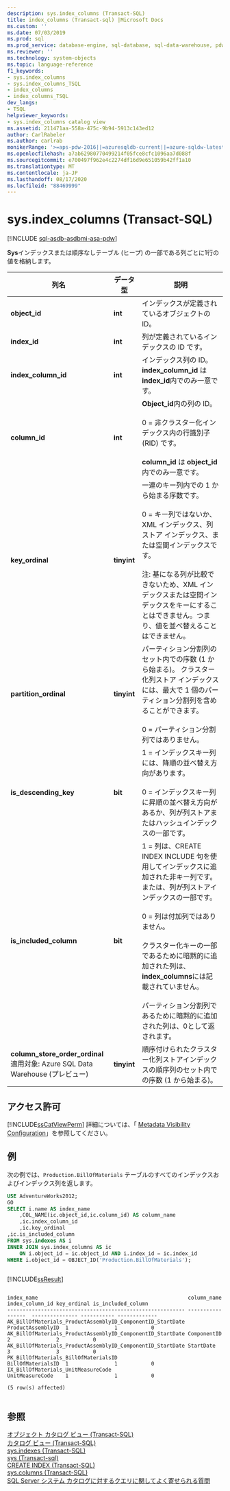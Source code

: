 ```yaml
---
description: sys.index_columns (Transact-SQL)
title: index_columns (Transact-sql) |Microsoft Docs
ms.custom: ''
ms.date: 07/03/2019
ms.prod: sql
ms.prod_service: database-engine, sql-database, sql-data-warehouse, pdw
ms.reviewer: ''
ms.technology: system-objects
ms.topic: language-reference
f1_keywords:
- sys.index_columns
- sys.index_columns_TSQL
- index_columns
- index_columns_TSQL
dev_langs:
- TSQL
helpviewer_keywords:
- sys.index_columns catalog view
ms.assetid: 211471aa-558a-475c-9b94-5913c143ed12
author: CarlRabeler
ms.author: carlrab
monikerRange: '>=aps-pdw-2016||=azuresqldb-current||=azure-sqldw-latest||>=sql-server-2016||=sqlallproducts-allversions||>=sql-server-linux-2017||=azuresqldb-mi-current'
ms.openlocfilehash: a7ab62980770499214f05fce8cfc1096aa7d088f
ms.sourcegitcommit: e700497f962e4c2274df16d9e651059b42ff1a10
ms.translationtype: MT
ms.contentlocale: ja-JP
ms.lasthandoff: 08/17/2020
ms.locfileid: "88469999"
---
```

# <a name="sysindex_columns-transact-sql"></a>sys.index_columns (Transact-SQL)
[!INCLUDE [sql-asdb-asdbmi-asa-pdw](../../includes/applies-to-version/sql-asdb-asdbmi-asa-pdw.md)]

  **Sys**インデックスまたは順序なしテーブル (ヒープ) の一部である列ごとに1行の値を格納します。  
  
|列名|データ型|説明|  
|-----------------|---------------|-----------------|  
|**object_id**|**int**|インデックスが定義されているオブジェクトの ID。|  
|**index_id**|**int**|列が定義されているインデックスの ID です。|  
|**index_column_id**|**int**|インデックス列の ID。 **index_column_id** は **index_id**内でのみ一意です。|  
|**column_id**|**int**|**Object_id**内の列の ID。<br /><br /> 0 = 非クラスター化インデックス内の行識別子 (RID) です。<br /><br /> **column_id** は **object_id**内でのみ一意です。|  
|**key_ordinal**|**tinyint**|一連のキー列内での 1 から始まる序数です。<br /><br /> 0 = キー列ではないか、XML インデックス、列ストア インデックス、または空間インデックスです。<br /><br /> 注: 基になる列が比較できないため、XML インデックスまたは空間インデックスをキーにすることはできません。つまり、値を並べ替えることはできません。|  
|**partition_ordinal**|**tinyint**|パーティション分割列のセット内での序数 (1 から始まる)。 クラスター化列ストア インデックスには、最大で 1 個のパーティション分割列を含めることができます。<br /><br /> 0 = パーティション分割列ではありません。|  
|**is_descending_key**|**bit**|1 = インデックスキー列には、降順の並べ替え方向があります。<br /><br /> 0 = インデックスキー列に昇順の並べ替え方向があるか、列が列ストアまたはハッシュインデックスの一部です。|  
|**is_included_column**|**bit**|1 = 列は、CREATE INDEX INCLUDE 句を使用してインデックスに追加された非キー列です。または、列が列ストアインデックスの一部です。<br /><br /> 0 = 列は付加列ではありません。<br /><br /> クラスター化キーの一部であるために暗黙的に追加された列は、 **index_columns**には記載されていません。<br /><br /> パーティション分割列であるために暗黙的に追加された列は、0として返されます。| 
|**column_store_order_ordinal**</br> 適用対象: Azure SQL Data Warehouse (プレビュー)|**tinyint**|順序付けられたクラスター化列ストアインデックスの順序列のセット内での序数 (1 から始まる)。|
  
## <a name="permissions"></a>アクセス許可

 [!INCLUDE[ssCatViewPerm](../../includes/sscatviewperm-md.md)] 詳細については、「 [Metadata Visibility Configuration](../../relational-databases/security/metadata-visibility-configuration.md)」を参照してください。  
  
## <a name="examples"></a>例

 次の例では、`Production.BillOfMaterials` テーブルのすべてのインデックスおよびインデックス列を返します。  
  
```sql
USE AdventureWorks2012;  
GO  
SELECT i.name AS index_name  
    ,COL_NAME(ic.object_id,ic.column_id) AS column_name  
    ,ic.index_column_id  
    ,ic.key_ordinal  
,ic.is_included_column  
FROM sys.indexes AS i  
INNER JOIN sys.index_columns AS ic
    ON i.object_id = ic.object_id AND i.index_id = ic.index_id  
WHERE i.object_id = OBJECT_ID('Production.BillOfMaterials');  
  
```  
  
 [!INCLUDE[ssResult](../../includes/ssresult-md.md)]  
  
```
  
index_name                                                 column_name        index_column_id key_ordinal is_included_column  
---------------------------------------------------------- -----------------  --------------- ----------- -------------  
AK_BillOfMaterials_ProductAssemblyID_ComponentID_StartDate ProductAssemblyID  1               1           0  
AK_BillOfMaterials_ProductAssemblyID_ComponentID_StartDate ComponentID        2               2           0  
AK_BillOfMaterials_ProductAssemblyID_ComponentID_StartDate StartDate          3               3           0  
PK_BillOfMaterials_BillOfMaterialsID                       BillOfMaterialsID  1               1           0  
IX_BillOfMaterials_UnitMeasureCode                         UnitMeasureCode    1               1           0  
  
(5 row(s) affected)  
  
```  
  
## <a name="see-also"></a>参照  
 [オブジェクト カタログ ビュー &#40;Transact-SQL&#41;](../../relational-databases/system-catalog-views/object-catalog-views-transact-sql.md)   
 [カタログ ビュー &#40;Transact-SQL&#41;](../../relational-databases/system-catalog-views/catalog-views-transact-sql.md)   
 [sys.indexes &#40;Transact-SQL&#41;](../../relational-databases/system-catalog-views/sys-indexes-transact-sql.md)   
 [sys &#40;Transact-sql&#41;](../../relational-databases/system-catalog-views/sys-objects-transact-sql.md)   
 [CREATE INDEX &#40;Transact-SQL&#41;](../../t-sql/statements/create-index-transact-sql.md)   
 [sys.columns (Transact-SQL)](../../relational-databases/system-catalog-views/sys-columns-transact-sql.md)   
 [SQL Server システム カタログに対するクエリに関してよく寄せられる質問](../../relational-databases/system-catalog-views/querying-the-sql-server-system-catalog-faq.md)  
  
  
